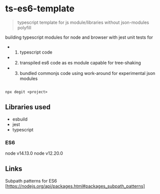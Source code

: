 # ts-es6-template

> typescript template for js module/libraries without json-modules polyfill 

building typescript modules for node and browser with jest unit tests for 
  - 1) typescript code 
  - 2) transpiled es6 code as es module capable for tree-shaking
  - 3) bundled commonjs code using work-around for experimental json modules

```

npx degit <project>

```

## Libraries used
  - esbuild
  - jest
  - typescript
 

### ES6 
node v14.13.0
node v12.20.0

## Links
Subpath patterns for ES6 
[https://nodejs.org/api/packages.html#packages_subpath_patterns]